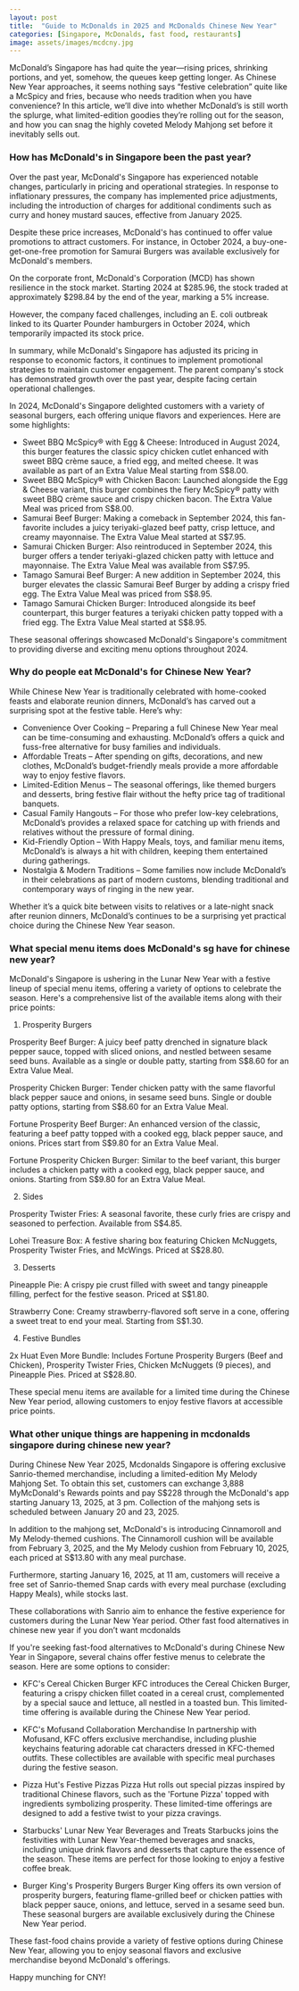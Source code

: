 ```yaml
---
layout: post
title:  "Guide to McDonalds in 2025 and McDonalds Chinese New Year"
categories: [Singapore, McDonalds, fast food, restaurants]
image: assets/images/mcdcny.jpg
---
```


McDonald’s Singapore has had quite the year—rising prices, shrinking portions, and yet, somehow, the queues keep getting longer. As Chinese New Year approaches, it seems nothing says “festive celebration” quite like a McSpicy and fries, because who needs tradition when you have convenience? In this article, we’ll dive into whether McDonald’s is still worth the splurge, what limited-edition goodies they’re rolling out for the season, and how you can snag the highly coveted Melody Mahjong set before it inevitably sells out.

### How has McDonald's in Singapore been the past year?

Over the past year, McDonald's Singapore has experienced notable changes, particularly in pricing and operational strategies. In response to inflationary pressures, the company has implemented price adjustments, including the introduction of charges for additional condiments such as curry and honey mustard sauces, effective from January 2025.

Despite these price increases, McDonald's has continued to offer value promotions to attract customers. For instance, in October 2024, a buy-one-get-one-free promotion for Samurai Burgers was available exclusively for McDonald's members.

On the corporate front, McDonald's Corporation (MCD) has shown resilience in the stock market. Starting 2024 at $285.96, the stock traded at approximately $298.84 by the end of the year, marking a 5% increase.

However, the company faced challenges, including an E. coli outbreak linked to its Quarter Pounder hamburgers in October 2024, which temporarily impacted its stock price.

In summary, while McDonald's Singapore has adjusted its pricing in response to economic factors, it continues to implement promotional strategies to maintain customer engagement. The parent company's stock has demonstrated growth over the past year, despite facing certain operational challenges.

In 2024, McDonald's Singapore delighted customers with a variety of seasonal burgers, each offering unique flavors and experiences. Here are some highlights:

+ Sweet BBQ McSpicy® with Egg & Cheese: Introduced in August 2024, this burger features the classic spicy chicken cutlet enhanced with sweet BBQ crème sauce, a fried egg, and melted cheese. It was available as part of an Extra Value Meal starting from S$8.00.
+ Sweet BBQ McSpicy® with Chicken Bacon: Launched alongside the Egg & Cheese variant, this burger combines the fiery McSpicy® patty with sweet BBQ crème sauce and crispy chicken bacon. The Extra Value Meal was priced from S$8.00.
+ Samurai Beef Burger: Making a comeback in September 2024, this fan-favorite includes a juicy teriyaki-glazed beef patty, crisp lettuce, and creamy mayonnaise. The Extra Value Meal started at S$7.95.
+ Samurai Chicken Burger: Also reintroduced in September 2024, this burger offers a tender teriyaki-glazed chicken patty with lettuce and mayonnaise. The Extra Value Meal was available from S$7.95.
+ Tamago Samurai Beef Burger: A new addition in September 2024, this burger elevates the classic Samurai Beef Burger by adding a crispy fried egg. The Extra Value Meal was priced from S$8.95.
+ Tamago Samurai Chicken Burger: Introduced alongside its beef counterpart, this burger features a teriyaki chicken patty topped with a fried egg. The Extra Value Meal started at S$8.95.

These seasonal offerings showcased McDonald's Singapore's commitment to providing diverse and exciting menu options throughout 2024.

### Why do people eat McDonald's for Chinese New Year? 

While Chinese New Year is traditionally celebrated with home-cooked feasts and elaborate reunion dinners, McDonald’s has carved out a surprising spot at the festive table. Here’s why:

+ Convenience Over Cooking – Preparing a full Chinese New Year meal can be time-consuming and exhausting. McDonald’s offers a quick and fuss-free alternative for busy families and individuals.
+ Affordable Treats – After spending on gifts, decorations, and new clothes, McDonald’s budget-friendly meals provide a more affordable way to enjoy festive flavors.
+ Limited-Edition Menus – The seasonal offerings, like themed burgers and desserts, bring festive flair without the hefty price tag of traditional banquets.
+ Casual Family Hangouts – For those who prefer low-key celebrations, McDonald’s provides a relaxed space for catching up with friends and relatives without the pressure of formal dining.
+ Kid-Friendly Option – With Happy Meals, toys, and familiar menu items, McDonald’s is always a hit with children, keeping them entertained during gatherings.
+ Nostalgia & Modern Traditions – Some families now include McDonald’s in their celebrations as part of modern customs, blending traditional and contemporary ways of ringing in the new year.

Whether it’s a quick bite between visits to relatives or a late-night snack after reunion dinners, McDonald’s continues to be a surprising yet practical choice during the Chinese New Year season.

### What special menu items does McDonald's sg have for chinese new year?

McDonald's Singapore is ushering in the Lunar New Year with a festive lineup of special menu items, offering a variety of options to celebrate the season. Here's a comprehensive list of the available items along with their price points:

1. Prosperity Burgers

Prosperity Beef Burger: A juicy beef patty drenched in signature black pepper sauce, topped with sliced onions, and nestled between sesame seed buns. Available as a single or double patty, starting from S$8.60 for an Extra Value Meal.

Prosperity Chicken Burger: Tender chicken patty with the same flavorful black pepper sauce and onions, in sesame seed buns. Single or double patty options, starting from S$8.60 for an Extra Value Meal.

Fortune Prosperity Beef Burger: An enhanced version of the classic, featuring a beef patty topped with a cooked egg, black pepper sauce, and onions. Prices start from S$9.80 for an Extra Value Meal.

Fortune Prosperity Chicken Burger: Similar to the beef variant, this burger includes a chicken patty with a cooked egg, black pepper sauce, and onions. Starting from S$9.80 for an Extra Value Meal.

2. Sides

Prosperity Twister Fries: A seasonal favorite, these curly fries are crispy and seasoned to perfection. Available from S$4.85.

Lohei Treasure Box: A festive sharing box featuring Chicken McNuggets, Prosperity Twister Fries, and McWings. Priced at S$28.80.

3. Desserts

Pineapple Pie: A crispy pie crust filled with sweet and tangy pineapple filling, perfect for the festive season. Priced at S$1.80.

Strawberry Cone: Creamy strawberry-flavored soft serve in a cone, offering a sweet treat to end your meal. Starting from S$1.30.

4. Festive Bundles

2x Huat Even More Bundle: Includes Fortune Prosperity Burgers (Beef and Chicken), Prosperity Twister Fries, Chicken McNuggets (9 pieces), and Pineapple Pies. Priced at S$28.80.

These special menu items are available for a limited time during the Chinese New Year period, allowing customers to enjoy festive flavors at accessible price points.

### What other unique things are happening in mcdonalds singapore during chinese new year?

During Chinese New Year 2025, Mcdonalds Singapore is offering exclusive Sanrio-themed merchandise, including a limited-edition My Melody Mahjong Set. To obtain this set, customers can exchange 3,888 MyMcDonald's Rewards points and pay S$228 through the McDonald's app starting January 13, 2025, at 3 pm. Collection of the mahjong sets is scheduled between January 20 and 23, 2025.

In addition to the mahjong set, McDonald's is introducing Cinnamoroll and My Melody-themed cushions. The Cinnamoroll cushion will be available from February 3, 2025, and the My Melody cushion from February 10, 2025, each priced at S$13.80 with any meal purchase.

Furthermore, starting January 16, 2025, at 11 am, customers will receive a free set of Sanrio-themed Snap cards with every meal purchase (excluding Happy Meals), while stocks last.

These collaborations with Sanrio aim to enhance the festive experience for customers during the Lunar New Year period.
Other fast food alternatives in chinese new year if you don’t want mcdonalds

If you're seeking fast-food alternatives to McDonald's during Chinese New Year in Singapore, several chains offer festive menus to celebrate the season. Here are some options to consider:

+ KFC's Cereal Chicken Burger
KFC introduces the Cereal Chicken Burger, featuring a crispy chicken fillet coated in a cereal crust, complemented by a special sauce and lettuce, all nestled in a toasted bun. This limited-time offering is available during the Chinese New Year period.

+ KFC's Mofusand Collaboration Merchandise
In partnership with Mofusand, KFC offers exclusive merchandise, including plushie keychains featuring adorable cat characters dressed in KFC-themed outfits. These collectibles are available with specific meal purchases during the festive season.

+ Pizza Hut's Festive Pizzas
Pizza Hut rolls out special pizzas inspired by traditional Chinese flavors, such as the 'Fortune Pizza' topped with ingredients symbolizing prosperity. These limited-time offerings are designed to add a festive twist to your pizza cravings.

+ Starbucks' Lunar New Year Beverages and Treats
Starbucks joins the festivities with Lunar New Year-themed beverages and snacks, including unique drink flavors and desserts that capture the essence of the season. These items are perfect for those looking to enjoy a festive coffee break.

+ Burger King's Prosperity Burgers
Burger King offers its own version of prosperity burgers, featuring flame-grilled beef or chicken patties with black pepper sauce, onions, and lettuce, served in a sesame seed bun. These seasonal burgers are available exclusively during the Chinese New Year period.

These fast-food chains provide a variety of festive options during Chinese New Year, allowing you to enjoy seasonal flavors and exclusive merchandise beyond McDonald's offerings.

Happy munching for CNY!
